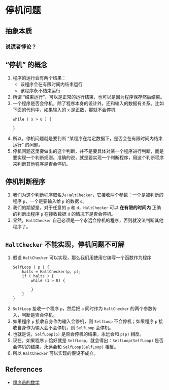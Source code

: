 # 停机问题


## 抽象本质
### 说谎者悖论？


## “停机” 的概念
1. 程序的运行会有两个结果：
    * 该程序会在有限时间内结束运行
    * 该程序永不结束运行
2. 所谓 “结束运行”，可以是正常的运行结束，也可以是因为程序保存然后结束。
3. 一个程序是否会停机，除了程序本身的设计外，还和输入的数据有关系。比如下面的代码中，如果输入的 `x` 是正数，那就不会停机
    ```
    while ( x > 0 ) {

    }
    ```
4. 所以，停机问题就是要判断 “某程序在给定数据下，是否会在有限时间内结束运行” 的问题。
5. 停机问题这里要做出的这个判断，并不是要具体对某一个程序进行判断，而是要实现一个判断规则。准确的说，就是要实现一个判断程序，用这个判断程序来判断其他程序是否会停机。


## 停机判断程序
1. 我们为这个判断程序取名为 `HaltChecker`，它接收两个参数：一个是被判断的程序 `p`，一个是要输入给 `p` 的数据 `d`。
2. 我们的期望是，对于任意的 `p` 和 `d`，`HaltChecker` 可以 **在有限的时间内** 正确的判断出程序 `p` 在接收数据 `d` 的情况下是否会停机。
3. 显然，`HaltChecker` 自己必须是一个永远会停机的程序，否则就没法判断其他程序了。


## `HaltChecker` 不能实现，停机问题不可解
1. 假设 `HaltChecker` 可以实现，那么我们用使用它编写一个函数作为程序
    ```
    SelfLoop ( p ) {
        halts = HaltChecker(p, p);
        if ( halts ) {
            while (1 > 0) {

            }
        }
    }
    ```
2. `SelfLoop` 接收一个程序 `p`，然后把 `p` 同时作为 `HaltChecker` 的两个参数传入，判断是否会停机。
3. 如果程序 `p` 接收自身作为输入会停机，则 `SelfLoop` 不会停机；如果程序 `p` 接收自身作为输入会不会停机，则 `SelfLoop` 会停机。
4. 也就是说，`SelfLoop(p)` 是否会停机的结果，永远会和 `p(p)` 相反。
5. 现在，如果程序 `p` 恰好就是 `SelfLoop`，就会得出：`SelfLoop(SelfLoop)` 是否会停机的结果，永远会和 `SelfLoop(SelfLoop)` 相反。
6. 所以 `HaltChecker` 可以实现的假设不成立。


## References
* [程序员的数学](https://book.douban.com/subject/19949020/)